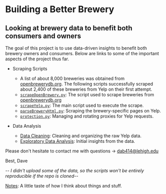 # Building a Better Brewery
## Looking at brewery data to benefit both consumers and owners

The goal of this project is to use data-driven insights to benefit both brewery owners and consumers. Below are links to some of the important aspects of the project thus far.  

* Scraping Scripts  
  * A list of about 8,000 breweries was obtained from [openbrewerydb.org](https://openbrewerydb.org). The following scripts successfully scraped about 2,400 of these breweries from Yelp on their first attempt.  
  * [`scrapeOpenBrewery.py`](data/scrapeOpenBrewery.py): The script used to scrape breweries from [openbrewerydb.org](https://openbrewerydb.org)
  * [`scrapeYelp.py`](yelpStuff/scrapeYelp.py): The main script used to execute the scrape.  
  * [`parseBreweryHtml.py`](yelpStuff/parseBreweryHtml.py): Scraping the brewery-specific pages on Yelp.  
  * [`protection.py`](yelpStuff/protection/protection.py): Managing and rotating proxies for Yelp requests.

* Data Analysis  
  * [Data Cleaning](https://htmlpreview.github.io/?https://github.com/dab414/breweries/blob/master/yelpStuff/analysis/scripts/dataCleaning.html): Cleaning and organizing the raw Yelp data.
  * [Exploratory Data Analysis](https://htmlpreview.github.io/?https://github.com/dab414/breweries/blob/master/yelpStuff/analysis/scripts/yelpEDA.html): Initial insights from the data.  



Please don't hesitate to contact me with questions -> dab414@lehigh.edu

Best,
Dave

*-- I didn't upload some of the data, so the scripts won't be entirely reproducible if the repo is cloned--*

[Notes](yelpStuff/protection/notes.txt): A little taste of how I think about things and stuff.